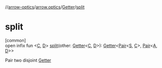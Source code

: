//[arrow-optics](../../../index.md)/[arrow.optics](../index.md)/[Getter](index.md)/[split](split.md)

# split

[common]\
open infix fun &lt;[C](split.md), [D](split.md)&gt; [split](split.md)(other: [Getter](index.md)&lt;[C](split.md), [D](split.md)&gt;): [Getter](index.md)&lt;[Pair](https://kotlinlang.org/api/latest/jvm/stdlib/kotlin/-pair/index.html)&lt;[S](index.md), [C](split.md)&gt;, [Pair](https://kotlinlang.org/api/latest/jvm/stdlib/kotlin/-pair/index.html)&lt;[A](index.md), [D](split.md)&gt;&gt;

Pair two disjoint [Getter](index.md)
